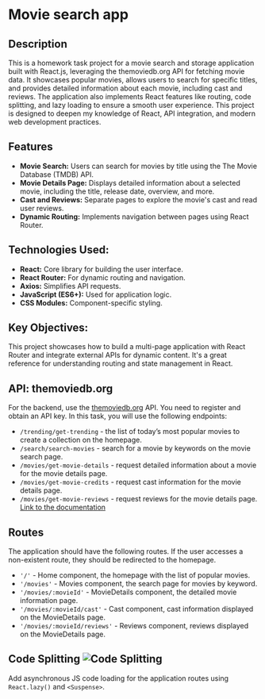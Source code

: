 # Movie search app 

## Description 

This is a homework task project for a movie search and storage application built with React.js, leveraging the themoviedb.org API for fetching movie data. It showcases popular movies, allows users to search for specific titles, and provides detailed information about each movie, including cast and reviews. The application also implements React features like routing, code splitting, and lazy loading to ensure a smooth user experience. This project is designed to deepen my knowledge of React, API integration, and modern web development practices.

## Features 

- **Movie Search:** Users can search for movies by title using the The Movie Database (TMDB) API.
- **Movie Details Page:** Displays detailed information about a selected movie, including the title, release date, overview, and more.
- **Cast and Reviews:** Separate pages to explore the movie's cast and read user reviews.
- **Dynamic Routing:** Implements navigation between pages using React Router.

## Technologies Used: 

- **React:** Core library for building the user interface.
- **React Router:** For dynamic routing and navigation.
- **Axios:** Simplifies API requests.
- **JavaScript (ES6+):** Used for application logic.
- **CSS Modules:** Component-specific styling.

## Key Objectives: 

This project showcases how to build a multi-page application with React Router and integrate external APIs for dynamic content. It's a great reference for understanding routing and state management in React.

## API: themoviedb.org 

For the backend, use the [themoviedb.org](https://www.themoviedb.org/) API. You need to register and obtain an API key. In this task, you will use the following endpoints:

- `/trending/get-trending` - the list of today’s most popular movies to create a collection on the homepage.
- `/search/search-movies` - search for a movie by keywords on the movie search page.
- `/movies/get-movie-details` - request detailed information about a movie for the movie details page.
- `/movies/get-movie-credits` - request cast information for the movie details page.
- `/movies/get-movie-reviews` - request reviews for the movie details page.  
[Link to the documentation](https://developers.themoviedb.org/3)

## Routes 

The application should have the following routes. If the user accesses a non-existent route, they should be redirected to the homepage.

- `'/'` - Home component, the homepage with the list of popular movies.
- `'/movies'` - Movies component, the search page for movies by keyword.
- `'/movies/:movieId'` - MovieDetails component, the detailed movie information page.
- `'/movies/:movieId/cast'` - Cast component, cast information displayed on the MovieDetails page.
- `'/movies/:movieId/reviews'` - Reviews component, reviews displayed on the MovieDetails page.

## Code Splitting ![Code Splitting](https://img.shields.io/badge/Code%20Splitting-purple?style=for-the-badge)

Add asynchronous JS code loading for the application routes using `React.lazy()` and `<Suspense>`.
